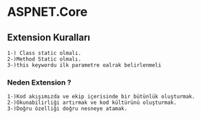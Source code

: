 # ASPNET.Core


## Extension Kuralları 

    1-) Class static olmalı.
    2-)Method Static olmalı.
    3-)this keywordu ilk parametre oalrak belirlenmeli
### Neden Extension ? 

    1-)Kod akışımızda ve ekip içerisinde bir bütünlük oluşturmak.
    2-)Okunabilirliği artırmak ve kod kültürünü oluşturmak.
    3-)Doğru özelliği doğru nesneye atamak.

